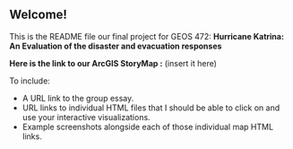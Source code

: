 ## Welcome!

This is the README file our final project for GEOS 472: **Hurricane Katrina: An Evaluation of the disaster and evacuation responses**

**Here is the link to our ArcGIS StoryMap :** (insert it here)

To include:
* A URL link to the group essay.
* URL links to individual HTML files that I should be able to click on and use your interactive visualizations.
* Example screenshots alongside each of those individual map HTML links.
